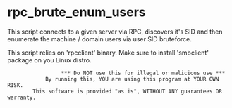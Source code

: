 # rpc_brute_enum_users
This script connects to a given server via RPC, discovers it's SID and then enumerate the machine / domain users via user SID bruteforce.

This script relies on 'rpcclient' binary. Make sure to install 'smbclient' package on you Linux distro.



                     *** Do NOT use this for illegal or malicious use ***                     
                By running this, YOU are using this program at YOUR OWN RISK.                 
            This software is provided "as is", WITHOUT ANY guarantees OR warranty.  
